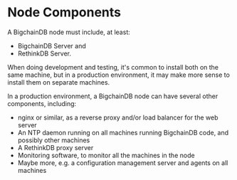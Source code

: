 # Node Components

A BigchainDB node must include, at least:

* BigchainDB Server and
* RethinkDB Server.

When doing development and testing, it's common to install both on the same machine, but in a production environment, it may make more sense to install them on separate machines.

In a production environment, a BigchainDB node can have several other components, including:

* nginx or similar, as a reverse proxy and/or load balancer for the web server
* An NTP daemon running on all machines running BigchainDB code, and possibly other machines
* A RethinkDB proxy server
* Monitoring software, to monitor all the machines in the node
* Maybe more, e.g. a configuration management server and agents on all machines

